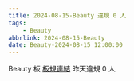 ```yaml
---
title: 2024-08-15-Beauty 違規 0 人
tags:
    - Beauty
abbrlink: 2024-08-15-Beauty
date: Beauty-2024-08-15 12:00:00
---
```

Beauty 板 [板規連結](https://www.ptt.cc/bbs/Beauty/M.1630069980.A.84B.html)
昨天違規 0 人
